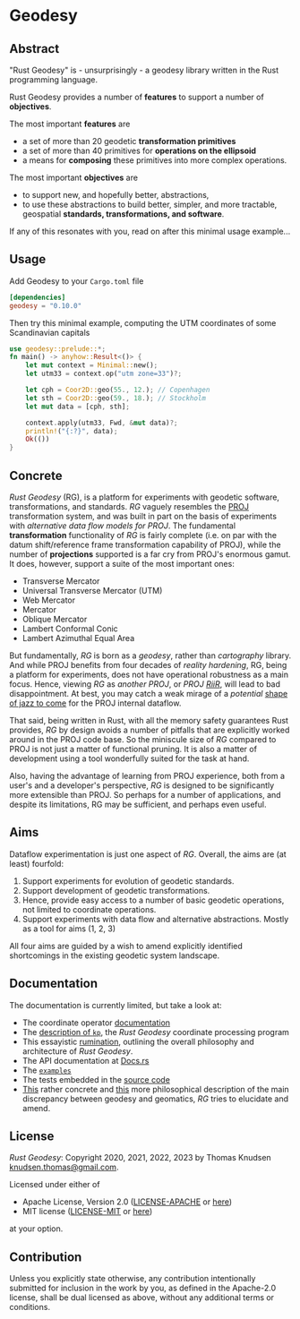 # Geodesy

## Abstract

"Rust Geodesy" is - unsurprisingly - a geodesy library written in the Rust programming language.

Rust Geodesy provides a number of **features** to support a number of **objectives**.

The most important **features** are

- a set of more than 20 geodetic **transformation primitives**
- a set of more than 40 primitives for **operations on the ellipsoid**
- a means for **composing** these primitives into more complex operations.

The most important **objectives** are

- to support new, and hopefully better, abstractions,
- to use these abstractions to build better, simpler, and more tractable, geospatial **standards, transformations, and software**.

If any of this resonates with you, read on after this minimal usage example...

## Usage

Add Geodesy to your `Cargo.toml` file

```toml
[dependencies]
geodesy = "0.10.0"
```

Then try this minimal example, computing the UTM coordinates of some Scandinavian capitals

```rust
use geodesy::prelude::*;
fn main() -> anyhow::Result<()> {
    let mut context = Minimal::new();
    let utm33 = context.op("utm zone=33")?;

    let cph = Coor2D::geo(55., 12.); // Copenhagen
    let sth = Coor2D::geo(59., 18.); // Stockholm
    let mut data = [cph, sth];

    context.apply(utm33, Fwd, &mut data)?;
    println!("{:?}", data);
    Ok(())
}
```

## Concrete

*Rust Geodesy* (RG), is a platform for experiments with geodetic software, transformations, and standards. *RG* vaguely resembles the [PROJ](https://proj.org) transformation system, and was built in part on the basis of experiments with *alternative data flow models for PROJ*. The fundamental **transformation** functionality of *RG* is fairly complete (i.e. on par with the datum shift/reference frame transformation capability of PROJ), while the number of **projections** supported is a far cry from PROJ's enormous gamut. It does, however, support a suite of the most important ones:

- Transverse Mercator
- Universal Transverse Mercator (UTM)
- Web Mercator
- Mercator
- Oblique Mercator
- Lambert Conformal Conic
- Lambert Azimuthal Equal Area

But fundamentally, *RG* is born as a *geodesy*, rather than *cartography* library. And while PROJ benefits from four decades of *reality hardening*, RG, being a platform for experiments, does not have operational robustness as a main focus. Hence, viewing *RG* as *another PROJ*, or *PROJ [RiiR](https://acronyms.thefreedictionary.com/RIIR)*, will lead to bad disappointment. At best, you may catch a weak mirage of a *potential* [shape of jazz to come](https://en.wikipedia.org/wiki/The_Shape_of_Jazz_to_Come) for the PROJ internal dataflow.

That said, being written in Rust, with all the memory safety guarantees Rust provides, *RG* by design avoids a number of pitfalls that are explicitly worked around in the PROJ code base. So the miniscule size of *RG* compared to PROJ is not just a matter of functional pruning. It is also a matter of development using a tool wonderfully suited for the task at hand.

Also, having the advantage of learning from PROJ experience, both from a user's and a developer's perspective, *RG* is designed to be significantly more extensible than PROJ. So perhaps for a number of applications, and despite its limitations, RG may be sufficient, and perhaps even useful.

## Aims

Dataflow experimentation is just one aspect of *RG*. Overall, the aims are (at least) fourfold:

1. Support experiments for evolution of geodetic standards.
2. Support development of geodetic transformations.
3. Hence, provide easy access to a number of basic geodetic operations, not limited to coordinate operations.
4. Support experiments with data flow and alternative abstractions. Mostly as a tool for aims (1, 2, 3)

All four aims are guided by a wish to amend explicitly identified shortcomings in the existing geodetic system landscape.

## Documentation

The documentation is currently limited, but take a look at:

- The coordinate operator [documentation](/ruminations/002-rumination.md)
- The [description of `kp`](/ruminations/003-rumination.md), the *Rust Geodesy* coordinate processing program
- This essayistic [rumination](/ruminations/000-rumination.md), outlining the overall philosophy and architecture of *Rust Geodesy*.
- The API documentation at [Docs.rs](https://docs.rs/geodesy)
- The [`examples`](/examples/)
- The tests embedded in the [source code](/src/)
- [This](/ruminations/006-rumination.md) rather concrete and [this](/ruminations/005-rumination.md) more philosophical description of the main discrepancy between geodesy and geomatics, *RG* tries to elucidate and amend.

## License

*Rust Geodesy*: Copyright 2020, 2021, 2022, 2023 by Thomas Knudsen <knudsen.thomas@gmail.com>.

Licensed under either of

- Apache License, Version 2.0
  ([LICENSE-APACHE](LICENSE-APACHE) or [here](http://www.apache.org/licenses/LICENSE-2.0))
- MIT license
  ([LICENSE-MIT](LICENSE-MIT) or [here](http://opensource.org/licenses/MIT))

at your option.

## Contribution

Unless you explicitly state otherwise, any contribution intentionally submitted for inclusion in the work by you, as defined in the Apache-2.0 license, shall be dual licensed as above, without any additional terms or conditions.
